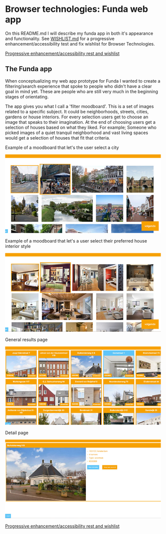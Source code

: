 # Browser technologies: Funda web app

On this README.md I will describe my funda app in both it's appearance and functionality. See [WISHLIST.md](WISHLIST.md) for a progressive enhancement/accessibility test and fix wishlist for Browser Technologies.

[Progressive enhancement/accessibility rest and wishlist](WISHLIST.md)

## The Funda app

When conceptualizing my web app prototype for Funda I wanted to create a filtering/search experience that spoke to people who didn't have a clear goal in mind yet. These are people who are still very much in the beginning stages of orientating.

The app gives you what I call a 'filter moodboard'. This is a set of images related to a specific subject. It could be neighborhoods, streets, cities, gardens or house interiors. For every selection users get to choose an image that speaks to their imagination. At the end of choosing users get a selection of houses based on what they liked. For example; Someone who picked images of a quiet tranquil neighborhood and vast living spaces would get a selection of houses that fit that criteria.

Example of a moodboard that let's the user select a city

![Funda app screenshot](screenshots/funda-1.jpg)

Example of a moodboard that let's a user select their preferred house interior style

![Funda app screenshot2](screenshots/funda-2.jpg)

General results page

![Funda app screenshot3](screenshots/funda-3.jpg)

Detail page

![Funda app screenshot4](screenshots/funda-4.jpg)

[Progressive enhancement/accessibility rest and wishlist](WISHLIST.md)
